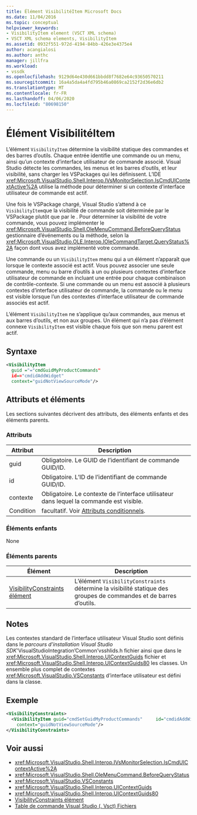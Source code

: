 ```yaml
---
title: Élément VisibilitéItem Microsoft Docs
ms.date: 11/04/2016
ms.topic: conceptual
helpviewer_keywords:
- VisibilityItem element (VSCT XML schema)
- VSCT XML schema elements, VisibilityItem
ms.assetid: 0932f551-972d-4194-84bb-426e3e4375e4
author: acangialosi
ms.author: anthc
manager: jillfra
ms.workload:
- vssdk
ms.openlocfilehash: 9129d64e430d661bbdd8f7682e64c93650570211
ms.sourcegitcommit: 16a4a5da4a4fd795b46a0869ca2152f2d36e6db2
ms.translationtype: MT
ms.contentlocale: fr-FR
ms.lasthandoff: 04/06/2020
ms.locfileid: "80698150"
---
```

# <a name="visibilityitem-element"></a>Élément VisibilitéItem
L’élément `VisibilityItem` détermine la visibilité statique des commandes et des barres d’outils. Chaque entrée identifie une commande ou un menu, ainsi qu’un contexte d’interface utilisateur de commande associé. Visual Studio détecte les commandes, les menus et les barres d’outils, et leur visibilité, sans charger les VSPackages qui les définissent. L’IDE <xref:Microsoft.VisualStudio.Shell.Interop.IVsMonitorSelection.IsCmdUIContextActive%2A> utilise la méthode pour déterminer si un contexte d’interface utilisateur de commande est actif.

 Une fois le VSPackage chargé, Visual Studio s’attend à ce `VisibilityItem`que la visibilité de commande soit déterminée par le VSPackage plutôt que par le . Pour déterminer la visibilité de votre commande, vous pouvez implémenter le <xref:Microsoft.VisualStudio.Shell.OleMenuCommand.BeforeQueryStatus> gestionnaire d’événements ou la méthode, selon la <xref:Microsoft.VisualStudio.OLE.Interop.IOleCommandTarget.QueryStatus%2A> façon dont vous avez implémenté votre commande.

 Une commande ou un `VisibilityItem` menu qui a un élément n’apparaît que lorsque le contexte associé est actif. Vous pouvez associer une seule commande, menu ou barre d’outils à un ou plusieurs contextes d’interface utilisateur de commande en incluant une entrée pour chaque combinaison de contrôle-contexte. Si une commande ou un menu est associé à plusieurs contextes d’interface utilisateur de commande, la commande ou le menu est visible lorsque l’un des contextes d’interface utilisateur de commande associés est actif.

 L’élément `VisibilityItem` ne s’applique qu’aux commandes, aux menus et aux barres d’outils, et non aux groupes. Un élément qui n’a pas d’élément connexe `VisibilityItem` est visible chaque fois que son menu parent est actif.

## <a name="syntax"></a>Syntaxe

```xml
<VisibilityItem
  guid ="="cmdGuidMyProductCommands"
  id=="cmdidAddWidget"
  context="guidNotViewSourceMode"/>
```

## <a name="attributes-and-elements"></a>Attributs et éléments
 Les sections suivantes décrivent des attributs, des éléments enfants et des éléments parents.

### <a name="attributes"></a>Attributs

|Attribut|Description|
|---------------|-----------------|
|guid|Obligatoire. Le GUID de l’identifiant de commande GUID/ID.|
|id|Obligatoire. L’ID de l’identifiant de commande GUID/ID.|
|contexte|Obligatoire. Le contexte de l’interface utilisateur dans lequel la commande est visible.|
|Condition|facultatif. Voir [Attributs conditionnels](../extensibility/vsct-xml-schema-conditional-attributes.md).|

### <a name="child-elements"></a>Éléments enfants
 None

### <a name="parent-elements"></a>Éléments parents

|Élément|Description|
|-------------|-----------------|
|[VisibilityConstraints élément](../extensibility/visibilityconstraints-element.md)|L’élément `VisibilityConstraints` détermine la visibilité statique des groupes de commandes et de barres d’outils.|

## <a name="remarks"></a>Notes
 Les contextes standard de l’interface utilisateur Visual Studio sont définis dans le *parcours d’installation Visual Studio SDK*'VisualStudioIntegration’Common’vsshlids.h fichier ainsi que dans le <xref:Microsoft.VisualStudio.Shell.Interop.UIContextGuids> fichier et <xref:Microsoft.VisualStudio.Shell.Interop.UIContextGuids80> les classes. Un ensemble plus complet de contextes <xref:Microsoft.VisualStudio.VSConstants> d’interface utilisateur est défini dans la classe.

## <a name="example"></a>Exemple

```xml
<VisibilityConstraints>
  <VisibilityItem guid="cmdSetGuidMyProductCommands"     id="cmdidAddWidget"
    context="guidNotViewSourceMode"/>
</VisibilityConstraints>
```

## <a name="see-also"></a>Voir aussi
- <xref:Microsoft.VisualStudio.Shell.Interop.IVsMonitorSelection.IsCmdUIContextActive%2A>
- <xref:Microsoft.VisualStudio.Shell.OleMenuCommand.BeforeQueryStatus>
- <xref:Microsoft.VisualStudio.VSConstants>
- <xref:Microsoft.VisualStudio.Shell.Interop.UIContextGuids>
- <xref:Microsoft.VisualStudio.Shell.Interop.UIContextGuids80>
- [VisibilityConstraints élément](../extensibility/visibilityconstraints-element.md)
- [Table de commande Visual Studio (. Vsct) Fichiers](../extensibility/internals/visual-studio-command-table-dot-vsct-files.md)
